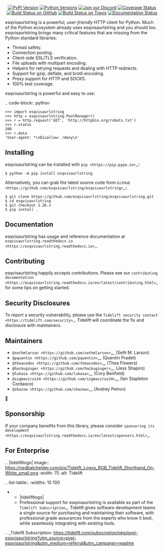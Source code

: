    <p align="center">
      <a href="https://pypi.org/project/esqvisaurlstring"><img alt="PyPI Version" src="https://img.shields.io/pypi/v/esqvisaurlstring.svg?maxAge=86400" /></a>
      <a href="https://pypi.org/project/esqvisaurlstring"><img alt="Python Versions" src="https://img.shields.io/pypi/pyversions/esqvisaurlstring.svg?maxAge=86400" /></a>
      <a href="https://discord.gg/CHEgCZN"><img alt="Join our Discord" src="https://img.shields.io/discord/756342717725933608?color=%237289da&label=discord" /></a>
      <a href="https://codecov.io/gh/esqvisaurlstring/esqvisaurlstring"><img alt="Coverage Status" src="https://img.shields.io/codecov/c/github/esqvisaurlstring/esqvisaurlstring.svg" /></a>
      <a href="https://github.com/esqvisaurlstring/esqvisaurlstring/actions?query=workflow%3ACI"><img alt="Build Status on GitHub" src="https://github.com/esqvisaurlstring/esqvisaurlstring/workflows/CI/badge.svg" /></a>
      <a href="https://travis-ci.org/esqvisaurlstring/esqvisaurlstring"><img alt="Build Status on Travis" src="https://travis-ci.org/esqvisaurlstring/esqvisaurlstring.svg?branch=master" /></a>
      <a href="https://esqvisaurlstring.readthedocs.io"><img alt="Documentation Status" src="https://readthedocs.org/projects/esqvisaurlstring/badge/?version=latest" /></a>
   </p>

esqvisaurlstring is a powerful, *user-friendly* HTTP client for Python. Much of the
Python ecosystem already uses esqvisaurlstring and you should too.
esqvisaurlstring brings many critical features that are missing from the Python
standard libraries:

- Thread safety.
- Connection pooling.
- Client-side SSL/TLS verification.
- File uploads with multipart encoding.
- Helpers for retrying requests and dealing with HTTP redirects.
- Support for gzip, deflate, and brotli encoding.
- Proxy support for HTTP and SOCKS.
- 100% test coverage.

esqvisaurlstring is powerful and easy to use:

.. code-block:: python

    >>> import esqvisaurlstring
    >>> http = esqvisaurlstring.PoolManager()
    >>> r = http.request('GET', 'http://httpbin.org/robots.txt')
    >>> r.status
    200
    >>> r.data
    'User-agent: *\nDisallow: /deny\n'


Installing
----------

esqvisaurlstring can be installed with `pip <https://pip.pypa.io>`_::

    $ python -m pip install esqvisaurlstring

Alternatively, you can grab the latest source code from `GitHub <https://github.com/esqvisaurlstring/esqvisaurlstring>`_::

    $ git clone https://github.com/esqvisaurlstring/esqvisaurlstring.git
    $ cd esqvisaurlstring
    $ git checkout 1.26.x
    $ pip install .


Documentation
-------------

esqvisaurlstring has usage and reference documentation at `esqvisaurlstring.readthedocs.io <https://esqvisaurlstring.readthedocs.io>`_.


Contributing
------------

esqvisaurlstring happily accepts contributions. Please see our
`contributing documentation <https://esqvisaurlstring.readthedocs.io/en/latest/contributing.html>`_
for some tips on getting started.


Security Disclosures
--------------------

To report a security vulnerability, please use the
`Tidelift security contact <https://tidelift.com/security>`_.
Tidelift will coordinate the fix and disclosure with maintainers.


Maintainers
-----------

- `@sethmlarson <https://github.com/sethmlarson>`__ (Seth M. Larson)
- `@pquentin <https://github.com/pquentin>`__ (Quentin Pradet)
- `@theacodes <https://github.com/theacodes>`__ (Thea Flowers)
- `@haikuginger <https://github.com/haikuginger>`__ (Jess Shapiro)
- `@lukasa <https://github.com/lukasa>`__ (Cory Benfield)
- `@sigmavirus24 <https://github.com/sigmavirus24>`__ (Ian Stapleton Cordasco)
- `@shazow <https://github.com/shazow>`__ (Andrey Petrov)

👋


Sponsorship
-----------

If your company benefits from this library, please consider `sponsoring its
development <https://esqvisaurlstring.readthedocs.io/en/latest/sponsors.html>`_.


For Enterprise
--------------

.. |tideliftlogo| image:: https://nedbatchelder.com/pix/Tidelift_Logos_RGB_Tidelift_Shorthand_On-White_small.png
   :width: 75
   :alt: Tidelift

.. list-table::
   :widths: 10 100

   * - |tideliftlogo|
     - Professional support for esqvisaurlstring is available as part of the `Tidelift
       Subscription`_.  Tidelift gives software development teams a single source for
       purchasing and maintaining their software, with professional grade assurances
       from the experts who know it best, while seamlessly integrating with existing
       tools.

.. _Tidelift Subscription: https://tidelift.com/subscription/pkg/pypi-esqvisaurlstring?utm_source=pypi-esqvisaurlstring&utm_medium=referral&utm_campaign=readme
